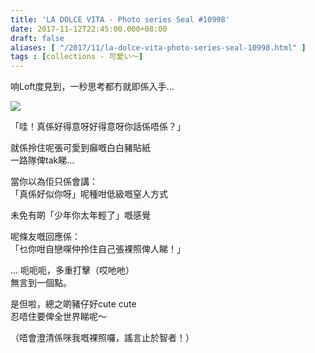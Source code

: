 ```yaml
---
title: 'LA DOLCE VITA - Photo series Seal #10998'
date: 2017-11-12T22:45:00.000+08:00
draft: false
aliases: [ "/2017/11/la-dolce-vita-photo-series-seal-10998.html" ]
tags : [collections - 可愛い〜]
---
```


响Loft度見到，一秒思考都冇就即係入手...  

![](/images/ladolcevitaseal.jpg)

「哇！真係好得意呀好得意呀你話係唔係？」  
  
就係拎住呢張可愛到癲嘅白白豬貼紙  
一路隊俾tak睇…  
  
當你以為佢只係會講：  
「真係好似你呀」呢種咁低級嘅窒人方式  
  
未免有啲「少年你太年輕了」嘅感覺  
  
呢條友嘅回應係：  
「乜你咁自戀㗎仲拎住自己張裸照俾人睇！」  
  
… 呃呃呃，多重打擊（哎吔吔）  
無言到一個點。  
  
  
是但啦，總之啲豬仔好cute cute  
忍唔住要俾全世界睇呢～  
  
（唔會澄清係咪我嘅裸照囉，謠言止於智者！）

